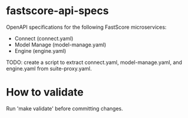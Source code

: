 
# fastscore-api-specs

OpenAPI specifications for the following FastScore microservices:

* Connect (connect.yaml)
* Model Manage (model-manage.yaml)
* Engine (engine.yaml)

TODO: create a script to extract connect.yaml, model-manage.yaml, and
engine.yaml from suite-proxy.yaml.

# How to validate

Run 'make validate' before committing changes.

